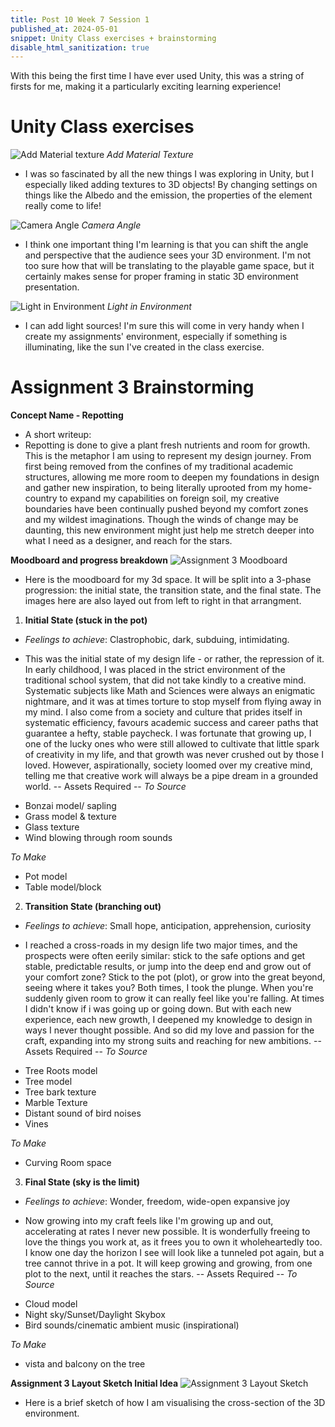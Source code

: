 ```yaml
---
title: Post 10 Week 7 Session 1
published_at: 2024-05-01
snippet: Unity Class exercises + brainstorming
disable_html_sanitization: true
---
```

With this being the first time I have ever used Unity, this was a string of firsts for me, making it a particularly exciting learning experience! 

# **Unity Class exercises**
![Add Material texture](/w07s1/w07s1_addmat.png)
*Add Material Texture*
- I was so fascinated by all the new things I was exploring in Unity, but I especially liked adding textures to 3D objects! By changing settings on things like the Albedo and the emission, the properties of the element really come to life!

![Camera Angle](/w07s1/w07s1_cangle.png)
*Camera Angle*
- I think one important thing I'm learning is that you can shift the angle and perspective that the audience sees your 3D environment. I'm not too sure how that will be translating to the playable game space, but it certainly makes sense for proper framing in static 3D environment presentation.

![Light in Environment](/w07s1/w07s1_lights.png)
*Light in Environment*
- I can add light sources! I'm sure this will come in very handy when I create my assignments' environment, especially if something is illuminating, like the sun I've created in the class exercise.

# **Assignment 3 Brainstorming**
**Concept Name - Repotting** 
- A short writeup:
- Repotting is done to give a plant fresh nutrients and room for growth. This is the metaphor I am using to represent my design journey. From first being removed from the confines of my traditional academic structures, allowing me more room to deepen my foundations in design and gather new inspiration, to being literally uprooted from my home-country to expand my capabilities on foreign soil, my creative boundaries have been continually pushed beyond my comfort zones and my wildest imaginations. Though the winds of change may be daunting, this new environment might just help me stretch deeper into what I need as a designer, and reach for the stars. 

**Moodboard and progress breakdown**
![Assignment 3 Moodboard](/w07s1/w07s1_mbA3.png)

- Here is the moodboard for my 3d space. It will be split into a 3-phase progression: the initial state, the transition state, and the final state. The images here are also layed out from left to right in that arrangment.
1. **Initial State (stuck in the pot)** 
* *Feelings to achieve*: 
Clastrophobic,  dark, subduing, intimidating. 
- This was the initial state of my design life - or rather, the repression of it. In early childhood, I was placed in the strict environment of the traditional school system, that did not take kindly to a creative mind. Systematic subjects like Math and Sciences were always an enigmatic nightmare, and it was at times torture to stop myself from flying away in my mind. I also come from a society and culture that prides itself in systematic efficiency, favours academic success and career paths that guarantee a hefty, stable paycheck. I was fortunate that growing up, I one of the lucky ones who were still allowed to cultivate that little spark of creativity in my life, and that growth was never crushed out by those I loved. However, aspirationally, society loomed over my creative mind, telling me that creative work will always be a pipe dream in a grounded world.
-- Assets Required --
*To Source*
* Bonzai model/ sapling
* Grass model & texture
* Glass texture
* Wind blowing through room sounds

*To Make*
* Pot model
* Table model/block

2. **Transition State (branching out)** 
* *Feelings to achieve*: 
Small hope, anticipation, apprehension, curiosity
- I reached a cross-roads in my design life two major times, and the prospects were often eerily similar: stick to the safe options and get stable, predictable results, or jump into the deep end and grow out of your comfort zone? Stick to the pot (plot), or grow into the great beyond, seeing where it takes you? Both times, I took the plunge. When you're suddenly given room to grow it can really feel like you're falling. At times I didn't know if i was going up or going down. But with each new experience, each new growth, I deepened my knowledge to design in ways I never thought possible. And so did my love and passion for the craft, expanding into my strong suits and reaching for new ambitions.
-- Assets Required --
*To Source*
* Tree Roots model
* Tree model
* Tree bark texture
* Marble Texture
* Distant sound of bird noises
* Vines

*To Make*
* Curving Room space

3. **Final State (sky is the limit)** 
* *Feelings to achieve*: 
Wonder, freedom, wide-open expansive joy
- Now growing into my craft feels like I'm growing up and out, accelerating at rates I never new possible. It is wonderfully freeing to love the things you work at, as it frees you to own it wholeheartedly too. I know one day the horizon I see will look like a tunneled pot again, but a tree cannot thrive in a pot. It will keep growing and growing, from one plot to the next, until it reaches the stars. 
-- Assets Required --
*To Source*
* Cloud model
* Night sky/Sunset/Daylight Skybox
* Bird sounds/cinematic ambient music (inspirational)

*To Make*
* vista and balcony on the tree

**Assignment 3 Layout Sketch Initial Idea**
![Assignment 3 Layout Sketch](/w07s1/w07s1_layoutsk.jpeg)
- Here is a brief sketch of how I am visualising the cross-section of the 3D environment.